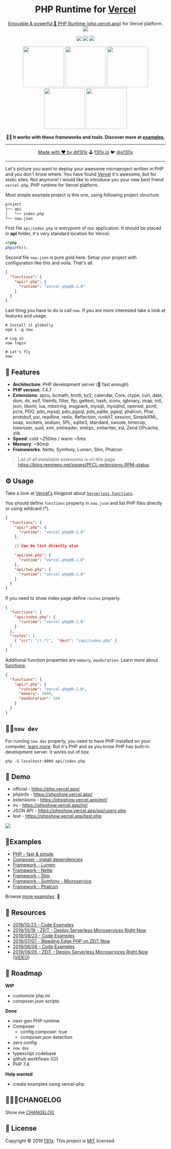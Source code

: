 <h1 align=center>PHP Runtime for <a href="https://vercel.com">Vercel</h1>

<p align=center>
Enjoyable & powerful 🐘 PHP Runtime (<a href="https://php.vercel.app">php.vercel.app</a>) for Vercel platform.
<a href="https://vercel.com/new/project?template=https://github.com/juicyfx/vercel-examples/tree/master/php"><img src="https://vercel.com/button"></a>
</p>

<p align=center>
  <a href="https://www.npmjs.com/package/vercel-php"><img src="https://badgen.net/npm/v/vercel-php"></a>
  <a href="https://www.npmjs.com/package/vercel-php"><img src="https://badgen.net/npm/dt/vercel-php"></a>
  <a href="https://www.npmjs.com/package/vercel-php"><img src="https://badgen.net/github/status/juicyfx/vercel-php/master"></a>
</p>

<p align=center>
  <a href="https://github.com/nette"><img src="https://github.com/nette.png" width="128"></a>
  <a href="https://github.com/symfony"><img src="https://github.com/symfony.png" width="128"></a>
  <a href="https://github.com/illuminate"><img src="https://github.com/illuminate.png" width="128"></a>
  <a href="https://github.com/slimphp"><img src="https://github.com/slimphp.png" width="128"></a>
  <a href="https://github.com/phalcon"><img src="https://github.com/phalcon.png" width="128"></a>
</p>

<p align=center><strong>🏋️‍♀️ It works with these frameworks and tools. Discover more at <a href="https://github.com/juicyfx/vercel-examples">examples</strong>.</p>

-----

<p align=center>
Made with ❤️ by <a href="https://github.com/f3l1x">@f3l1x</a> 🕹 <a href="https://f3l1x.io">f3l1x.io</a> 🐦 <a href="https://twitter.com/xf3l1x">@xf3l1x</a>
</p>

-----

Let's picture you want to deploy your awesome microproject written in PHP and you don't know where. You have found [Vercel](https://vercel.com) it's awesome, but for static sites. Not anymore! I would like to introduce you your new best friend `vercel-php`, PHP runtime for Vercel platform.

Most simple example project is this one, using following project structure.

```sh
project
├── api
│   └── index.php
└── now.json
```

First file `api/index.php` is entrypoint of our application. It should be placed in **api** folder, it's very standard location for Vercel.

```php
<?php
phpinfo();
```

Second file `now.json` is pure gold here. Setup your project with configuration like this and voila. That's all.

```json
{
  "functions": {
    "api/*.php": {
      "runtime": "vercel-php@0.1.0"
    }
  }
}
```

Last thing you have to do is call `now`. If you are more interested take a look at features and usage.

```
# Install it globally
npm i -g now

# Log in
now login

# Let's fly
now
```

## 🤗 Features

- **Architecture**: PHP development server (🚀 fast enough)
- **PHP version**: 7.4.7
- **Extensions**: apcu, bcmath, brotli, bz2, calendar, Core, ctype, curl, date, dom, ds, exif, fileinfo, filter, ftp, gettext, hash, iconv, igbinary, imap, intl, json, libxml, lua, mbstring, msgpack, mysqli, mysqlnd, openssl, pcntl, pcre, PDO, pdo_mysql, pdo_pgsql, pdo_sqlite, pgsql, phalcon, Phar, protobuf, psr, readline, redis, Reflection, runkit7, session, SimpleXML, soap, sockets, sodium, SPL, sqlite3, standard, swoole, timecop, tokenizer, uuid, xml, xmlreader, xmlrpc, xmlwriter, xsl, Zend OPcache, zlib
- **Speed**: cold ~250ms / warm ~5ms
- **Memory**: ~90mb
- **Frameworks**: Nette, Symfony, Lumen, Slim, Phalcon

> List of all installable extensions is on this page https://blog.remirepo.net/pages/PECL-extensions-RPM-status.

## ⚙️ Usage

Take a look at [Vercel's](https://vercel.com) blogpost about [`Serverless Functions`](https://vercel.com/blog/customizing-serverless-functions).

You should define `functions` property in `now.json` and list PHP files directly or using wildcard (*).

```json
{
  "functions": {
    "api/*.php": {
      "runtime": "vercel-php@0.1.0"
    },

    // Can be list directly also

    "api/one.php": {
      "runtime": "vercel-php@0.1.0"
    },
    "api/two.php": {
      "runtime": "vercel-php@0.1.0"
    }
  }
}
```

If you need to show index page define `routes` properly.

```json
{
  "functions": {
    "api/index.php": {
      "runtime": "vercel-php@0.1.0"
    }
  },
  "routes": [
    { "src": "/(.*)",  "dest": "/api/index.php" }
  ]
}
```

Additional function properties are `memory`, `maxDuration`. Learn more about [functions](https://vercel.com/docs/configuration#project/functions).

```json
{
  "functions": {
    "api/*.php": {
      "runtime": "vercel-php@0.1.0",
      "memory": 3008,
      "maxDuration": 500
    }
  }
}
```

## 👨‍💻`now dev`

For running `now dev` properly, you need to have PHP installed on your computer, [learn more](errors/now-dev-no-local-php.md).
But it's PHP and as you know PHP has built-in development server. It works out of box.

```
php -S localhost:8000 api/index.php
```

## 👀 Demo

- official - https://php.vercel.app/
- phpinfo - https://phpshow.vercel.app/
- extensions - https://phpshow.vercel.app/ext/
- ini - https://phpshow.vercel.app/ini/
- JSON API - https://phpshow.vercel.app/api/users.php
- test - https://phpshow.vercel.app/test.php

![](docs/phpinfo.png)

## 🎯Examples

- [PHP - fast & simple](https://github.com/juicyfx/vercel-examples/tree/master/php/)
- [Composer - install dependencies](https://github.com/juicyfx/vercel-examples/tree/master/php-composer/)
- [Framework - Lumen](https://github.com/juicyfx/vercel-examples/tree/master/php-framework-lumen/)
- [Framework - Nette](https://github.com/juicyfx/vercel-examples/tree/master/php-framework-nette/)
- [Framework - Slim](https://github.com/juicyfx/vercel-examples/tree/master/php-framework-slim/)
- [Framework - Symfony - Microservice](https://github.com/juicyfx/vercel-examples/tree/master/php-framework-symfony-microservice/)
- [Framework - Phalcon](https://github.com/juicyfx/vercel-examples/tree/master/php-framework-phalcon/)

Browse [more examples](https://github.com/juicyfx/vercel-examples). 👀

## 📜 Resources

- [2019/10/23 - Code Examples](https://github.com/trainit/2019-10-hubbr-zeit)
- [2019/10/19 - ZEIT - Deploy Serverless Microservices Right Now](https://slides.com/f3l1x/2019-10-19-zeit-deploy-serverless-microservices-right-now-vol2)
- [2019/08/23 - Code Examples](https://github.com/trainit/2019-08-serverless-zeit-now)
- [2019/07/07 - Bleeding Edge PHP on ZEIT Now](https://dev.to/nx1/bleeding-edge-php-on-zeit-now-565g)
- [2019/06/06 - Code Examples](https://github.com/trainit/2019-06-zeit-now)
- [2019/06/05 - ZEIT - Deploy Serverless Microservices Right Now](https://slides.com/f3l1x/2019-06-05-zeit-deploy-serverless-microservices-right-now) ([VIDEO](https://www.youtube.com/watch?v=IwhEGNDx3aE))

## 🚧 Roadmap

**WIP**

- customize php.ini
- composer.json scripts

**Done**

- next-gen PHP runtime
- Composer
  - config.composer: true
  - composer.json detection
- zero config
- `now dev`
- typescript codebase
- github workflows (CI)
- PHP 7.4

**Help wanted**

- create examples using vercel-php

## 👨🏻‍💻CHANGELOG

Show me [CHANGELOG](./CHANGELOG.md)

## 📝 License

Copyright © 2019 [f3l1x](https://github.com/f3l1x).
This project is [MIT](LICENSE) licensed.

